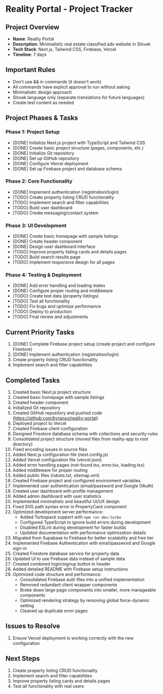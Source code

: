 # Reality Portal - Project Tracker

## Project Overview

- **Name**: Reality Portal
- **Description**: Minimalistic real estate classified ads website in Slovak
- **Tech Stack**: Next.js, Tailwind CSS, Firebase, Vercel
- **Timeline**: 7 days

## Important Rules

- Don't use && in commands (it doesn't work)
- All commands have explicit approval to run without asking
- Minimalistic design approach
- Slovak language only (separate translations for future languages)
- Create test content as needed

## Project Phases & Tasks

### Phase 1: Project Setup

- [DONE] Initialize Next.js project with TypeScript and Tailwind CSS
- [DONE] Create basic project structure (pages, components, etc.)
- [DONE] Initialize Git repository
- [DONE] Set up GitHub repository
- [DONE] Configure Vercel deployment
- [DONE] Set up Firebase project and database schema

### Phase 2: Core Functionality

- [DONE] Implement authentication (registration/login)
- [TODO] Create property listing CRUD functionality
- [TODO] Implement search and filter capabilities
- [TODO] Build user dashboard
- [TODO] Create messaging/contact system

### Phase 3: UI Development

- [DONE] Create basic homepage with sample listings
- [DONE] Create header component
- [DONE] Design user dashboard interface
- [TODO] Improve property listing cards and details pages
- [TODO] Build search results page
- [TODO] Implement responsive design for all pages

### Phase 4: Testing & Deployment

- [DONE] Add error handling and loading states
- [DONE] Configure proper routing and middleware
- [TODO] Create test data (property listings)
- [TODO] Test all functionality
- [TODO] Fix bugs and optimize performance
- [TODO] Deploy to production
- [TODO] Final review and adjustments

## Current Priority Tasks

1. [DONE] Complete Firebase project setup (create project and configure Firestore)
2. [DONE] Implement authentication (registration/login)
3. Create property listing CRUD functionality
4. Implement search and filter capabilities

## Completed Tasks

1. Created basic Next.js project structure
2. Created basic homepage with sample listings
3. Created header component
4. Initialized Git repository
5. Created GitHub repository and pushed code (https://github.com/kyranxx/reality-portal)
6. Deployed project to Vercel
7. Created Firebase client configuration
8. Designed Firestore database schema with collections and security rules
9. Consolidated project structure (moved files from reality-app to root directory)
10. Fixed encoding issues in source files
11. Added Next.js configuration file (next.config.js)
12. Added Vercel configuration file (vercel.json)
13. Added error handling pages (not-found.tsx, error.tsx, loading.tsx)
14. Added middleware for proper routing
15. Added public files (robots.txt, sitemap.xml)
16. Created Firebase project and configured environment variables
17. Implemented user authentication (email/password and Google OAuth)
18. Created user dashboard with profile management
19. Added admin dashboard with user statistics
20. Implemented minimalistic and beautiful UI/UX design
21. Fixed SVG path syntax error in PropertyCard component
22. Optimized development server performance:
    - Added Turbopack support with `npm run dev:turbo`
    - Configured TypeScript to ignore build errors during development
    - Disabled ESLint during development for faster builds
    - Updated documentation with performance optimization details
23. Migrated from Supabase to Firebase for better scalability and free tier
24. Implemented Firebase Authentication with email/password and Google sign-in
25. Created Firestore database service for property data
26. Updated UI to use Firebase data instead of sample data
27. Created combined login/signup button in header
28. Added detailed README with Firebase setup instructions
29. Optimized code structure and performance:
    - Consolidated Firebase auth files into a unified implementation
    - Removed redundant client wrapper components
    - Broke down large page components into smaller, more manageable components
    - Optimized rendering strategy by removing global force-dynamic setting
    - Cleaned up duplicate error pages

## Issues to Resolve

1. Ensure Vercel deployment is working correctly with the new configuration

## Next Steps

1. Create property listing CRUD functionality
2. Implement search and filter capabilities
3. Improve property listing cards and details pages
4. Test all functionality with real users
